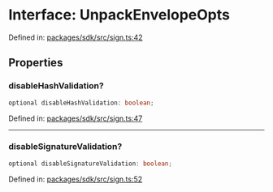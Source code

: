 # Interface: UnpackEnvelopeOpts

Defined in: [packages/sdk/src/sign.ts:42](https://github.com/towns-protocol/towns/blob/0db1fd0ac7258e8db8cedfb6183e8eade8284fa1/packages/sdk/src/sign.ts#L42)

## Properties

### disableHashValidation?

```ts
optional disableHashValidation: boolean;
```

Defined in: [packages/sdk/src/sign.ts:47](https://github.com/towns-protocol/towns/blob/0db1fd0ac7258e8db8cedfb6183e8eade8284fa1/packages/sdk/src/sign.ts#L47)

***

### disableSignatureValidation?

```ts
optional disableSignatureValidation: boolean;
```

Defined in: [packages/sdk/src/sign.ts:52](https://github.com/towns-protocol/towns/blob/0db1fd0ac7258e8db8cedfb6183e8eade8284fa1/packages/sdk/src/sign.ts#L52)
